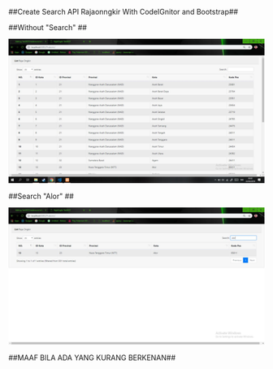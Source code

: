 ##Create Search API Rajaonngkir With CodeIGnitor and Bootstrap##

##Without "Search" ##

![alt text](https://github.com/FirmansyahD/TestDOT/blob/master/before.JPG)

##Search "Alor" ##

![alt text](https://github.com/FirmansyahD/TestDOT/blob/master/after.JPG)

##MAAF BILA ADA YANG KURANG BERKENAN##
